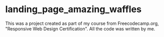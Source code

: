 # landing_page_amazing_waffles
This was a project created as part of my course from Freecodecamp.org, "Responsive Web Design Certification".
All the code was written by me.
